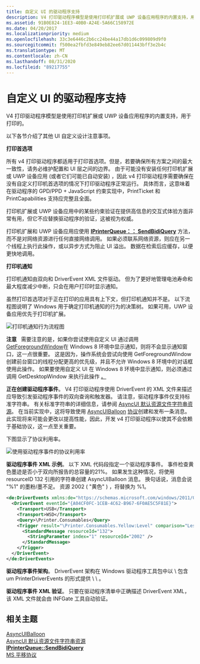 ```yaml
---
title: 自定义 UI 的驱动程序支持
description: V4 打印驱动程序模型是使用打印机扩展或 UWP 设备应用程序的内置支持，用于打印的。
ms.assetid: 91B0E824-1EE3-40B0-A24E-5A66C158972E
ms.date: 04/20/2017
ms.localizationpriority: medium
ms.openlocfilehash: 33c3e6446c2b6cc24be44a17db1d6c099809d9f0
ms.sourcegitcommit: f500ea2fbfd3e849eb82ee67d011443bff3e2b4c
ms.translationtype: MT
ms.contentlocale: zh-CN
ms.lasthandoff: 08/31/2020
ms.locfileid: "89217755"
---
```

# <a name="driver-support-for-customized-ui"></a>自定义 UI 的驱动程序支持


V4 打印驱动程序模型是使用打印机扩展或 UWP 设备应用程序的内置支持，用于打印的。

以下各节介绍了其他 UI 自定义设计注意事项。

**打印首选项**

所有 v4 打印驱动程序都适用于打印首选项。但是，若要确保所有方案之间的最大一致性，请务必维护配置和 UI 层之间的边界。 由于可能没有安装任何打印机扩展或 UWP 设备应用 (或者它们可能已自动安装) ，因此 v4 打印驱动程序需要确保在没有自定义打印机首选项的情况下打印驱动程序正常运行。 具体而言，这意味着在驱动程序的 GPD/PPD + JavaScript 约束实现中，PrintTicket 和 PrintCapabilities 支持应完整且全面。

打印机扩展或 UWP 设备应用中的某些约束验证在提供高信息的交互式体验方面非常有用，但它不应替换驱动程序的验证，这被视为权威。

打印机扩展和 UWP 设备应用应使用 [**IPrinterQueue：： SendBidiQuery**](/windows-hardware/drivers/ddi/printerextension/nf-printerextension-iprinterqueue-sendbidiquery) 方法，而不是对网络资源进行任何直接网络调用。 如果必须联系网络资源，则应在另一个线程上执行此操作，或以异步方式为阻止 UI 溢出。 数据在检索后应缓存，以便更快地调用。

**打印机通知**

打印机通知由双向和 DriverEvent XML 文件驱动。 但为了更好地管理电池寿命和最大程度减少中断，只会在用户打印时显示通知。

虽然打印首选项对于正在打印的应用具有上下文，但打印机通知并不是。 以下流程图说明了 Windows 用于确定打印机通知的行为的决策树。 如果可用，UWP 设备应用优先于打印机扩展。

![打印机通知行为流程图](images/notificationbhvr.png)

**注意**   需要注意的是，如果你尝试使用自定义 UI 通过调用[GetForegroundWindow](/windows/win32/api/winuser/nf-winuser-getforegroundwindow)在 Windows 8 环境中显示通知，则将不会显示通知窗口，这一点很重要。 这是因为，操作系统会尝试向使用 GetForegroundWindow 创建前台窗口的线程分配更高的优先级，并且不允许 Windows 8 环境中的对话框使用此操作。 如果要使用自定义 UI 在 Windows 8 环境中显示通知，则必须通过调用 GetDesktopWindow 来执行此操作 [。](/windows/win32/api/winuser/nf-winuser-getdesktopwindow)

 

**正在创建驱动程序事件**。 V4 打印驱动程序使用 DriverEvent 的 XML 文件来描述应导致引发驱动程序事件的双向查询和触发器。 请注意，驱动程序事件仅支持标准字符串。 有关标准字符串的详细信息，请参阅 [AsyncUI 默认资源文件字符串资源](/openspecs/windows_protocols/ms-pan/cbd34ab3-5a2a-4292-b7ce-e584020d14d7)。 在当前实现中，这将导致使用 [AsyncUIBalloon](/openspecs/windows_protocols/ms-pan/9ec494fd-eea8-4545-8e38-5992fa7f6a4a) [协议](/openspecs/windows_protocols/ms-pan/e44d984c-07d3-414c-8ffc-f8c8ad8512a8)创建和发布一条消息。 此实现将来可能会更改以提高性能，因此，开发 v4 打印驱动程序以使其不会依赖于基础协议，这一点至关重要。

下图显示了协议利用率。

![使用驱动程序事件的协议利用率](images/drivereventprotutil.png)

**驱动程序事件 XML 示例**。 以下 XML 代码段指定一个驱动程序事件。 事件检查黄色墨迹是否小于双向所报告的总容量的21%。 如果发生这种情况，将使用 resourceID 132 引用的字符串创建 AsyncUIBalloon 消息。 换句话说，消息会说 "%1" 的墨粉/墨不足。 资源 2002 ( "黄色" ) ，将替换为 %1。

```xml
<de:DriverEvents xmlns:de="https://schemas.microsoft.com/windows/2011/08/printing/driverevents" schemaVersion="4.0">
  <DriverEvent eventId="{A04CF0FC-1CEB-4C62-B967-6F0AE5C5F81E}">
    <Transport>USB</Transport>
    <Transport>WSD</Transport>
    <Query>\Printer.Consumables</Query>
    <Trigger result="\Printer.Consumables.Yellow:Level" comparison="LessThan" value="21">
      <StandardMessage resourceId="132">
        <StringParameter index="1" resourceId="2002" />
      </StandardMessage>
    </Trigger>
  </DriverEvent>
</de:DriverEvents>
```

**驱动程序事件架构**。 DriverEvent 架构在 Windows 驱动程序工具包中以 \\ 包含 um PrinterDriverEvents 的形式提供 \\ \\ 。

**驱动程序事件 XML 验证**。 只要在驱动程序清单中正确描述 DriverEvent XML，该 XML 文件就会由 INFGate 工具自动验证。

## <a name="related-topics"></a>相关主题
[AsyncUIBalloon](/openspecs/windows_protocols/ms-pan/9ec494fd-eea8-4545-8e38-5992fa7f6a4a)  
[AsyncUI 默认资源文件字符串资源](/openspecs/windows_protocols/ms-pan/cbd34ab3-5a2a-4292-b7ce-e584020d14d7)  
[**IPrinterQueue::SendBidiQuery**](/windows-hardware/drivers/ddi/printerextension/nf-printerextension-iprinterqueue-sendbidiquery)  
[MS 平移协议](/openspecs/windows_protocols/ms-pan/e44d984c-07d3-414c-8ffc-f8c8ad8512a8)